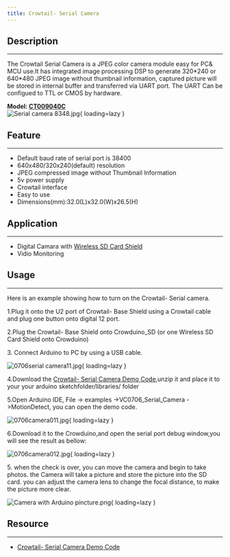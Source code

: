 ```yaml
---
title: Crowtail- Serial Camera
---
```


## Description
-----------

The Crowtail Serial Camera is a JPEG color camera module easy for PC&amp; MCU use.It has integrated image processing DSP to generate 320\*240 or 640\*480 JPEG image without thumbnail information, captured picture will be stored in internal buffer and transferred via UART port. The UART Can be configued to TTL or CMOS by hardware.

**Model: [CT009040C](http://www.elecrow.com/crowtail-serial-camera-p-1658.html)**  
![Serial camera 8348.jpg](https://wiki.elecrow.com/images/thumb/3/3d/Serial_camera_8348.jpg/400px-Serial_camera_8348.jpg){ loading=lazy }

## Feature
-------

- Default baud rate of serial port is 38400
- 640x480/320x240(default) resolution
- JPEG compressed image without Thumbnail Information
- 5v power supply
- Crowtail interface
- Easy to use
- Dimensions(mm):32.0(L)x32.0(W)x26.5(H)

## Application
-----------

- Digital Camara with [Wireless SD Card Shield](http://www.elecrow.com/arduino-compatiable-c-109/shield-c-109_110/wireless-sd-shield-p-333.html)
- Vidio Monitoring

## Usage
-----

Here is an example showing how to turn on the Crowtail- Serial camera.

1.Plug it onto the U2 port of Crowtail- Base Shield using a Crowtail cable and plug one button onto digital 12 port.

2.Plug the Crowtail- Base Shield onto Crowduino\_SD (or one Wireless SD Card Shield onto Crowduino)

3\. Connect Arduino to PC by using a USB cable.

![0706serial camera11.jpg](https://wiki.elecrow.com/images/thumb/5/5d/0706serial_camera11.jpg/500px-0706serial_camera11.jpg){ loading=lazy }

4.Download the [Crowtail- Serial Camera Demo Code](https://wiki.elecrow.com/images/6/63/VC0706_Serial_Camera.zip),unzip it and place it to your your arduino sketchfolder/libraries/ folder

5.Open Arduino IDE, File -&gt; examples -&gt;VC0706\_Serial\_Camera -&gt;MotionDetect, you can open the demo code.

![0706camera011.jpg](https://wiki.elecrow.com/images/thumb/e/ea/0706camera011.jpg/400px-0706camera011.jpg){ loading=lazy }

6.Download it to the Crowduino,and open the serial port debug window,you will see the result as bellow:

![0706camera012.jpg](https://wiki.elecrow.com/images/a/a9/0706camera012.jpg){ loading=lazy }

5\. when the check is over, you can move the camera and begin to take photos. the Camera will take a picture and store the picture into the SD card. you can adjust the camera lens to change the focal distance, to make the picture more clear.

![Camera with Arduino pincture.png](https://wiki.elecrow.com/images/thumb/e/e1/Camera_with_Arduino_pincture.png/500px-Camera_with_Arduino_pincture.png){ loading=lazy }

## Resource
--------

- [Crowtail- Serial Camera Demo Code](https://wiki.elecrow.com/images/6/63/VC0706_Serial_Camera.zip)